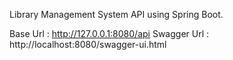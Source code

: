 Library Management System API using Spring Boot.

Base Url : http://127.0.0.1:8080/api
Swagger Url : http://localhost:8080/swagger-ui.html
